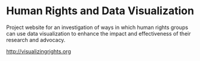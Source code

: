 # Human Rights and Data Visualization

Project website for an investigation of ways in which human rights groups can use data visualization to enhance the impact and effectiveness of their research and advocacy.

http://visualizingrights.org

